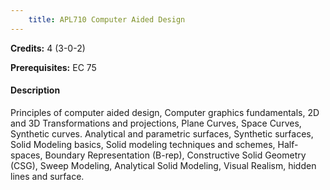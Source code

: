 ```yaml
---
    title: APL710 Computer Aided Design
---
```

**Credits:** 4 (3-0-2)



**Prerequisites:** EC 75

#### Description 
Principles of computer aided design, Computer graphics fundamentals, 2D and 3D Transformations and projections, Plane Curves, Space Curves, Synthetic curves. Analytical and parametric surfaces, Synthetic surfaces, Solid Modeling basics, Solid modeling techniques and schemes, Half-spaces, Boundary Representation (B-rep), Constructive Solid Geometry (CSG), Sweep Modeling, Analytical Solid Modeling, Visual Realism, hidden lines and surface.